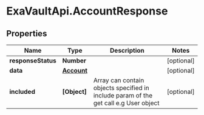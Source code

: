 # ExaVaultApi.AccountResponse

## Properties
Name | Type | Description | Notes
------------ | ------------- | ------------- | -------------
**responseStatus** | **Number** |  | [optional] 
**data** | [**Account**](Account.md) |  | [optional] 
**included** | **[Object]** | Array can contain objects specified in include param of the get call e.g User object | [optional] 
